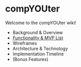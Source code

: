 # compYOUter

Welcome to the compYOUter wiki!

* Background & Overview
* [Functionality & MVP List](https://github.com/OcramT/compYOUter/wiki/MVP-List)
* Wireframes
* Architecture & Technology
* Implementation Timeline
* (Bonus Features)
